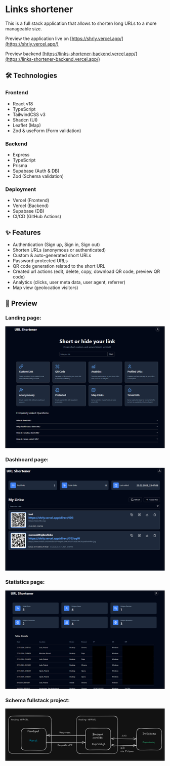# Links shortener

This is a full stack application that allows to shorten long URLs to a more manageable size.

Preview the application live on [https://shrly.vercel.app/](https://shrly.vercel.app/)

Preview backend [https://links-shortener-backend.vercel.app/](https://links-shortener-backend.vercel.app/)

## 🛠 Technologies

### Frontend

- React v18
- TypeScript
- TailwindCSS v3
- Shadcn (UI)
- Leaflet (Map)
- Zod & useForm (Form validation)

### Backend

- Express
- TypeScript
- Prisma
- Supabase (Auth & DB)
- Zod (Schema validation)

### Deployment

- Vercel (Frontend)
- Vercel (Backend)
- Supabase (DB)
- CI/CD (GitHub Actions)

## ✨ Features

- Authentication (Sign up, Sign in, Sign out)
- Shorten URLs (anonymous or authenticated)
- Custom & auto-generated short URLs
- Password-protected URLs
- QR code generation related to the short URL
- Created url actions (edit, delete, copy, download QR code, preview QR code)
- Analytics (clicks, user meta data, user agent, referrer)
- Map view (geolocation visitors)

## 🚀 Preview

### Landing page:

![Landing page](./resources/landing-page.png)

### Dashboard page:

![Dashboard page](./resources/dashboard-page.png)

### Statistics page:

![Statistics page](./resources/statistics-page.png)

### Schema fullstack project:

![Schema fullstack project](./resources/project-schema.png)

